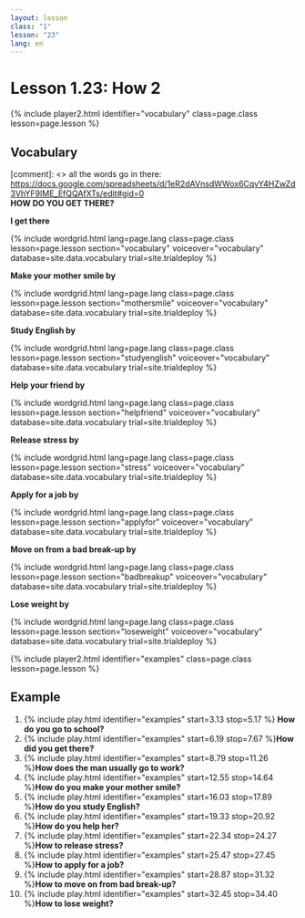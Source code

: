 ```yaml
---
layout: lesson
class: "1"
lesson: "23"
lang: en
---
```



# Lesson 1.23: How 2


{% include player2.html identifier="vocabulary" class=page.class lesson=page.lesson %}
## Vocabulary 

[comment]: <>  all the words go in there: https://docs.google.com/spreadsheets/d/1eR2dAVnsdWWox6CqvY4HZwZd3VhYF9IME_EfQQAfXTs/edit#gid=0  
__HOW DO YOU GET THERE?__  

		
__I get there__ 

{% include wordgrid.html lang=page.lang
		class=page.class 
		lesson=page.lesson 
		section="vocabulary"
		voiceover="vocabulary"
		database=site.data.vocabulary 
		trial=site.trialdeploy %} 

__Make your mother smile by__  

{% include wordgrid.html lang=page.lang
		class=page.class 
		lesson=page.lesson 
		section="mothersmile"
		voiceover="vocabulary"
		database=site.data.vocabulary 
		trial=site.trialdeploy %}  



__Study English by__

{% include wordgrid.html lang=page.lang
		class=page.class 
		lesson=page.lesson 
		section="studyenglish"
		voiceover="vocabulary"
		database=site.data.vocabulary 
		trial=site.trialdeploy %} 
   
__Help your friend by__

{% include wordgrid.html lang=page.lang
		class=page.class 
		lesson=page.lesson 
		section="helpfriend"
		voiceover="vocabulary"
		database=site.data.vocabulary 
		trial=site.trialdeploy %} 

__Release stress by__

{% include wordgrid.html lang=page.lang
		class=page.class 
		lesson=page.lesson 
		section="stress"
		voiceover="vocabulary"
		database=site.data.vocabulary 
		trial=site.trialdeploy %} 
  
__Apply for a job by__  

{% include wordgrid.html lang=page.lang
		class=page.class 
		lesson=page.lesson 
		section="applyfor"
		voiceover="vocabulary"
		database=site.data.vocabulary 
		trial=site.trialdeploy %} 
   

__Move on from a bad break-up by__

{% include wordgrid.html lang=page.lang
		class=page.class 
		lesson=page.lesson 
		section="badbreakup"
		voiceover="vocabulary"
		database=site.data.vocabulary 
		trial=site.trialdeploy %} 

__Lose weight by__

{% include wordgrid.html lang=page.lang
		class=page.class 
		lesson=page.lesson 
		section="loseweight"
		voiceover="vocabulary"
		database=site.data.vocabulary 
		trial=site.trialdeploy %} 

{% include player2.html identifier="examples" class=page.class lesson=page.lesson %}

## Example
1. {% include play.html identifier="examples" start=3.13 stop=5.17 %} __How do you go to school?__
2. {% include play.html identifier="examples" start=6.19 stop=7.67 %}__How did you get there?__
3. {% include play.html identifier="examples" start=8.79 stop=11.26 %}__How does the man usually go to work?__
4. {% include play.html identifier="examples" start=12.55 stop=14.64 %}__How do you make your mother smile?__
5. {% include play.html identifier="examples" start=16.03 stop=17.89 %}__How do you study English?__
6. {% include play.html identifier="examples" start=19.33 stop=20.92 %}__How do you help her?__
7. {% include play.html identifier="examples" start=22.34 stop=24.27 %}__How to release stress?__
8. {% include play.html identifier="examples" start=25.47 stop=27.45 %}__How to apply for a job?__
9. {% include play.html identifier="examples" start=28.87 stop=31.32 %}__How to move on from bad break-up?__
10. {% include play.html identifier="examples" start=32.45 stop=34.40 %}__How to lose weight?__

 
